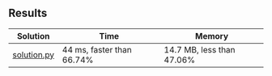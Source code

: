 ## Results
Solution | Time | Memory
---------|------|-------
[solution.py](solution.py) |  44 ms, faster than 66.74%  | 14.7 MB, less than 47.06%
